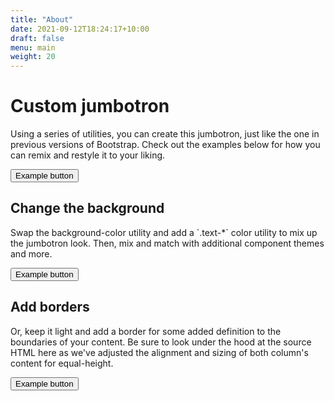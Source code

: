 ```yaml
---
title: "About"
date: 2021-09-12T18:24:17+10:00
draft: false
menu: main
weight: 20
---
```


<main>
  <div class="container py-4">
    <div class="p-5 mb-4 bg-light rounded-3">
      <div class="container-fluid py-5">
        <h1 class="display-5 fw-bold">Custom jumbotron</h1>
        <p class="col-md-8 fs-4">Using a series of utilities, you can create this jumbotron, just like the one in previous versions of Bootstrap. Check out the examples below for how you can remix and restyle it to your liking.</p>
        <button class="btn btn-primary btn-lg" type="button">Example button</button>
      </div>
    </div>
    <div class="row align-items-md-stretch">
      <div class="col-md-6">
        <div class="h-100 p-5 text-white bg-dark rounded-3">
          <h2>Change the background</h2>
          <p>Swap the background-color utility and add a `.text-*` color utility to mix up the jumbotron look. Then, mix and match with additional component themes and more.</p>
          <button class="btn btn-outline-light" type="button">Example button</button>
        </div>
      </div>
      <div class="col-md-6">
        <div class="h-100 p-5 bg-light border rounded-3">
          <h2>Add borders</h2>
          <p>Or, keep it light and add a border for some added definition to the boundaries of your content. Be sure to look under the hood at the source HTML here as we've adjusted the alignment and sizing of both column's content for equal-height.</p>
          <button class="btn btn-outline-secondary" type="button">Example button</button>
        </div>
      </div>
    </div>
  </div>
</main>